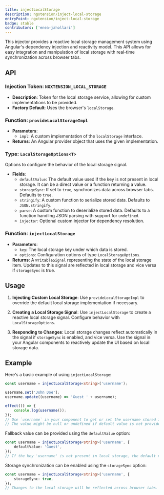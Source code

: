 ```yaml
---
title: injectLocalStorage
description: ngxtension/inject-local-storage
entryPoint: ngxtension/inject-local-storage
badge: stable
contributors: ['enea-jahollari']
---
```


This injector provides a reactive local storage management system using Angular's dependency injection and reactivity model. This API allows for easy integration and manipulation of local storage with real-time synchronization across browser tabs.

## API

### Injection Token: `NGXTENSION_LOCAL_STORAGE`

- **Description**: Token for the local storage service, allowing for custom implementations to be provided.
- **Factory Default**: Uses the browser's `localStorage`.

### Function: `provideLocalStorageImpl`

- **Parameters**:
  - `impl`: A custom implementation of the `localStorage` interface.
- **Returns**: An Angular provider object that uses the given implementation.

### Type: `LocalStorageOptions<T>`

Options to configure the behavior of the local storage signal.

- **Fields**:
  - `defaultValue`: The default value used if the key is not present in local storage. It can be a direct value or a function returning a value.
  - `storageSync`: If set to `true`, synchronizes data across browser tabs. Defaults to `true`.
  - `stringify`: A custom function to serialize stored data. Defaults to `JSON.stringify`.
  - `parse`: A custom function to deserialize stored data. Defaults to a function handling JSON parsing with support for `undefined`.
  - `injector`: Optional custom injector for dependency resolution.

### Function: `injectLocalStorage`

- **Parameters**:
  - `key`: The local storage key under which data is stored.
  - `options`: Configuration options of type `LocalStorageOptions`.
- **Returns**: A `WritableSignal` representing the state of the local storage item. Updates to this signal are reflected in local storage and vice versa if `storageSync` is true.

## Usage

1. **Injecting Custom Local Storage**:
   Use `provideLocalStorageImpl` to override the default local storage implementation if necessary.

2. **Creating a Local Storage Signal**:
   Use `injectLocalStorage` to create a reactive local storage signal. Configure behavior with `LocalStorageOptions`.

3. **Responding to Changes**:
   Local storage changes reflect automatically in the signal if `storageSync` is enabled, and vice versa. Use the signal in your Angular components to reactively update the UI based on local storage data.

## Example

Here's a basic example of using `injectLocalStorage`:

```typescript
const username = injectLocalStorage<string>('username');

username.set('John Doe');
username.update((username) => 'Guest ' + username);

effect(() => {
	console.log(username());
});
// Use `username` in your component to get or set the username stored in local storage.
// The value might be null or undefined if default value is not provided.
```

Fallback value can be provided using the `defaultValue` option:

```typescript
const username = injectLocalStorage<string>('username', {
	defaultValue: 'Guest',
});
// If the key 'username' is not present in local storage, the default value 'Guest' will be used.
```

Storage synchronization can be enabled using the `storageSync` option:

```typescript
const username = injectLocalStorage<string>('username', {
	storageSync: true,
});
// Changes to the local storage will be reflected across browser tabs.
```
